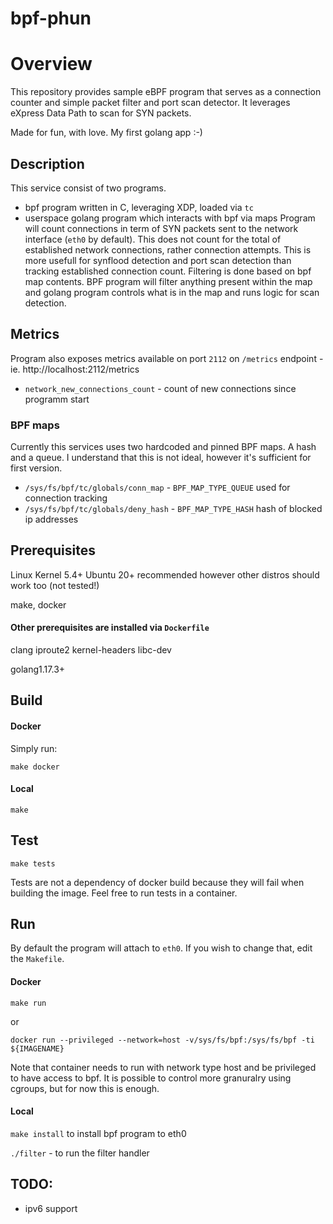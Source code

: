 # bpf-phun

# Overview
This repository provides sample eBPF program that serves as a connection counter and simple packet filter and port scan detector.
It leverages eXpress Data Path to scan for SYN packets.

Made for fun, with love. My first golang app :-)

## Description
This service consist of two programs.
* bpf program written in C, leveraging XDP, loaded via `tc`
* userspace golang program which interacts with bpf via maps
Program will count connections in term of SYN packets sent to the network interface (`eth0` by default). This does not count for the total of established network connections, rather connection attempts. This is more usefull for synflood detection and port scan detection than tracking established connection count.
Filtering is done based on bpf map contents. BPF program will filter anything present within the map and golang program controls what is in the map and runs logic for scan detection.

## Metrics
Program also exposes metrics available on port `2112` on `/metrics` endpoint - ie. http://localhost:2112/metrics
* `network_new_connections_count` - count of new connections since programm start

### BPF maps
Currently this services uses two hardcoded and pinned BPF maps. A hash and a queue.
I understand that this is not ideal, however it's sufficient for first version.
* `/sys/fs/bpf/tc/globals/conn_map` - `BPF_MAP_TYPE_QUEUE` used for connection tracking
* `/sys/fs/bpf/tc/globals/deny_hash` - `BPF_MAP_TYPE_HASH` hash of blocked ip addresses


## Prerequisites
Linux Kernel 5.4+
Ubuntu 20+ recommended however other distros should work too (not tested!)

make,
docker

#### Other prerequisites are installed via `Dockerfile`
clang
iproute2
kernel-headers
libc-dev

golang1.17.3+

## Build
#### Docker
Simply run:

`make docker`

#### Local
`make`

## Test
`make tests`

Tests are not a dependency of docker build because they will fail when building the image.
Feel free to run tests in a container.

## Run
By default the program will attach to `eth0`. If you wish to change that, edit the `Makefile`.

#### Docker
`make run`

or

`docker run --privileged --network=host -v/sys/fs/bpf:/sys/fs/bpf -ti ${IMAGENAME}`

Note that container needs to run with network type host and be privileged to have access to bpf.
It is possible to control more granuralry using cgroups, but for now this is enough.

#### Local
`make install` to install bpf program to eth0

`./filter` - to run the filter handler

## TODO:
* ipv6 support
